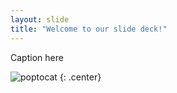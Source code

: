 ```yaml
---
layout: slide
title: "Welcome to our slide deck!"
---
```


Caption here

![poptocat](https://octodex.github.com/images/poptocat.png)
{: .center}
